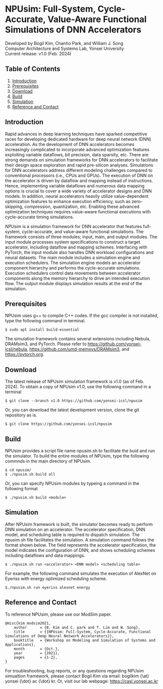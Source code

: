 # NPUsim: Full-System, Cycle-Accurate, Value-Aware Functional Simulations of DNN Accelerators
Developed by Bogil Kim, Chanho Park, and William J. Song\
Computer Architecture and Systems Lab, Yonsei University\
Current release: v1.0 (Feb. 2024)

## Table of Contents
1. [Introduction](#introduction)
2. [Prerequisites](#prerequisites)
3. [Download](#download)
4. [Build](#build)
5. [Simulation](#simulation)
6. [Reference and Contact](#reference-and-contact)

## Introduction
Rapid advances in deep learning techniques have sparked competitive races for developing dedicated hardware for deep neural network (DNN) acceleration. As the development of DNN accelerators becomes increasingly complicated to incorporate advanced optimization features exploiting variable dataflows, bit precision, data sparsity, etc. There are strong demands on simulation frameworks for DNN accelerators to facilitate their design space exploration and rapid pre-silicon analyses. Simulations for DNN accelerators address different modeling challenges compared to conventional processors (i.e., CPUs and GPUs). The execution of DNN on the accelerator is driven by dataflow and mapping instead of instructions. Hence, implementing variable dataflows and numerous data mapping options is crucial to cover a wide variety of accelerator designs and DNN models. In addition, neural accelerators heavily utilize value-dependent optimization features to enhance execution efficiency, such as zero-skipping, compression, quantization, etc. Enabling these advanced optimization techniques requires value-aware functional executions with cycle-accurate timing simulations.

_NPUsim_ is a simulation framework for DNN accelerator that features full-system, cycle-accurate, and value-aware functional simulations. The framework consists of three modules; input, main, and output modules. The input module processes system specifications to construct a target accelerator, including dataflow and mapping schemes. Interfacing with PyTorch, the input module also handles DNN workload configurations and neural datasets. The main module includes a simulation engine and execution schedulers. The simulation engine models an accelerator component hierarchy and performs the cycle-accurate simulations. Execution schedulers control data movements between accelerator components along the memory hierarchy to drive an intended execution flow. The output module displays simulation results at the end of the simulation.

## Prerequisites
NPUsim uses g++ to compile C++ codes. If the gcc compiler is not installed, type the following command in terminal.
    
    $ sudo apt install build-essential

The simulation framework contains several extensions including Nebula, DRAMsim3, and PyTorch. Please refer to https://github.com/yonsei-icsl/nebula, https://github.com/umd-memsys/DRAMsim3, and https://pytorch.org.

## Download
The latest release of NPUsim simulation framework is v1.0 (as of Feb. 2024). To obtain a copy of NPUsim v1.0, use the following command in a terminal 

    $ git clone --branch v1.0 https://github.com/yonsei-icsl/npusim

Or, you can download the latest development version, clone the git repository as is.

    $ git clone https://github.com/yonsei-icsl/npusim

## Build
NPUsim provides a script file name npusim.sh to facilitate the buid and run the simulator. To build the entire modules of NPUsim, type the following commnds in the main directory of NPUsim.

    $ cd npusim/
    $ ./npusim.sh build all

Or, you can specify NPUsim modules by typeing a command in the following format

    $ ./npusim.sh build <module>

## Simulation
After NPUsim framework is built, the simulator becomes ready to perform DNN simulation on an accelerator. The accelerator specification, DNN model, and scheduling table is required to dispatch simulation. The npusim.sh file facilitates the simulation. A simulation command follows the format shown below. The <accelerator> field represents the accelerator specification, the <DNN> model indicates the configuration of DNN, and <scheduling table> shows scheduling schemes including dataflows and data mappings.

    $ ./npusim.sh run <accelerator> <DNN model> <scheduling table>

For example, the following command simulates the execution of AlexNet on Eyeriss with energy optimized scheduling scheme.

    $./npusim.sh run eyeriss alexnet energy

## Reference and Contact
To reference NPUsim, please use our ModSim paper.

    @misc{kim_modsim2021,
        author      = {B. Kim and C. park and T. Lim and W. Song},
        title       = {{NPUsim: Full-System, Cycle-Accurate, Functional Simulations of Deep Neural Network Accelerators}},
        booktitle   = {Workshop on Modeling and Simulation of Systems and Applications}, 
        month       = {Oct.},
        year        = {2021},
        pages       = {1-2},
    }
For troubleshooting, bug reports, or any questions regarding NPUsim simualtion framework, please contact Bogil Kim via email: bogilkim {\at} yonsei {\dot} ac {\dot} kr. Or, visit our lab webpage: https://casl.yonsei.ac.kr